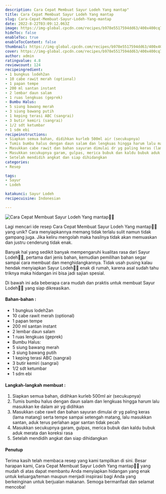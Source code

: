 ```yaml
---
description: Cara Cepat Membuat Sayur Lodeh Yang mantap"
title: Cara Cepat Membuat Sayur Lodeh Yang mantap
slug: Cara-Cepat-Membuat-Sayur-Lodeh-Yang-mantap
date: 2022-8-22T03:09:12.063Z
image: https://img-global.cpcdn.com/recipes/b978e5517594dd63/400x400cq70/photo.jpg
hideToc: false
enableToc: true
enableTocContent: false
thumbnail: https://img-global.cpcdn.com/recipes/b978e5517594dd63/400x400cq70/photo.jpg
cover: https://img-global.cpcdn.com/recipes/b978e5517594dd63/400x400cq70/photo.jpg
author: admin
ratingvalue: 4.8
reviewcount: 124
recipeingredient:
- 1 bungkus lodeh2an
- 10 cabe rawit merah (optional)
- 1 papan tempe
- 200 ml santan instant
- 2 lembar daun salam
- 1 ruas lengkuas (geprek)
- Bumbu Halus:
- 5 siung bawang merah
- 3 siung bawang putih
- 1 keping terasi ABC (sangrai)
- 3 butir kemiri (sangrai)
- 1/2 sdt ketumbar
- 1 sdm ebi
recipeinstructions:
- Siapkan semua bahan, didihkan kurleb 500ml air (secukupnya)
- Tumis bumbu halus dengan daun salam dan lengkuas hingga harum lalu masukkan ke dalam air yg didihkan
- Masukkan cabe rawit dan bahan sayuran dimulai dr yg paling keras (lama matang) serta tempe sampai setengah matang, lalu masukkan santan, aduk terus perlahan agar santan tidak pecah
- Masukkan secukupnya garam, gulpas, merica bubuk dan kaldu bubuk aduk merata dan koreksi rasa
- Setelah mendidih angkat dan siap dihidangkan
categories:
- Resep

tags:
- Sayur
- Lodeh

katakunci: Sayur Lodeh
recipecuisine: Indonesian

---
```


![Cara Cepat Membuat Sayur Lodeh Yang mantap👩‍🍳](https://img-global.cpcdn.com/recipes/b978e5517594dd63/400x400cq70/photo.jpg)

Lagi mencari ide resep Cara Cepat Membuat Sayur Lodeh Yang mantap👩‍🍳 yang unik? Cara menyiapkannya memang tidak terlalu sulit namun tidak gampang juga. Jika keliru mengolah maka hasilnya tidak akan memuaskan dan justru cenderung tidak enak.

Banyak hal yang sedikit banyak mempengaruhi kualitas rasa dari Sayur Lodeh👩‍🍳, pertama dari jenis bahan, kemudian pemilihan bahan segar sampai cara membuat dan menghidangkannya. Tidak usah pusing kalau hendak menyiapkan Sayur Lodeh👩‍🍳 enak di rumah, karena asal sudah tahu triknya maka hidangan ini bisa jadi sajian spesial.

Di bawah ini ada beberapa cara mudah dan praktis untuk membuat Sayur Lodeh👩‍🍳 yang siap dikreasikan.

<!--inarticleads1-->

#### Bahan-bahan :

- 1 bungkus lodeh2an
- 10 cabe rawit merah (optional)
- 1 papan tempe
- 200 ml santan instant
- 2 lembar daun salam
- 1 ruas lengkuas (geprek)
- Bumbu Halus:
- 5 siung bawang merah
- 3 siung bawang putih
- 1 keping terasi ABC (sangrai)
- 3 butir kemiri (sangrai)
- 1/2 sdt ketumbar
- 1 sdm ebi

<!--inarticleads2-->

#### Langkah-langkah membuat :

1. Siapkan semua bahan, didihkan kurleb 500ml air (secukupnya)
1. Tumis bumbu halus dengan daun salam dan lengkuas hingga harum lalu masukkan ke dalam air yg didihkan
1. Masukkan cabe rawit dan bahan sayuran dimulai dr yg paling keras (lama matang) serta tempe sampai setengah matang, lalu masukkan santan, aduk terus perlahan agar santan tidak pecah
1. Masukkan secukupnya garam, gulpas, merica bubuk dan kaldu bubuk aduk merata dan koreksi rasa
1. Setelah mendidih angkat dan siap dihidangkan

#### Penutup

Terima kasih telah membaca resep yang kami tampilkan di sini. Besar harapan kami, Cara Cepat Membuat Sayur Lodeh Yang mantap👩‍🍳 yang mudah di atas dapat membantu Anda menyiapkan hidangan yang enak untuk keluarga/teman maupun menjadi inspirasi bagi Anda yang berkeinginan untuk berjualan makanan. Semoga bermanfaat dan selamat mencoba!